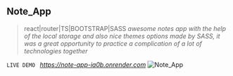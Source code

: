 ## Note_App
>react|router|TS|BOOTSTRAP|SASS
*awesome notes app with the help of the local storage and also nice themes options made by SASS, it was a great opportunity to practice a complication of a lot of technologies together*

`LIVE DEMO `
*https://note-app-ia0b.onrender.com*
![Note_App](https://github.com/Ahmed-Manakhly/Note_App/assets/108705757/2f2777ea-2b88-4fc2-9769-cdadce2bd3f8)
